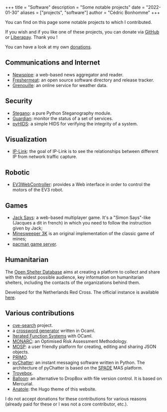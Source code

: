 +++
title = "Software"
description = "Some notable projects"
date = "2022-01-30"
aliases = ["projects", "software"]
author = "Cédric Bonhomme"
+++

You can find on this page some notable projects to which I contributed.

If you wish and if you like one of these projects, you can donate via
[GitHub](https://github.com/sponsors/cedricbonhomme) or
[Liberapay](https://liberapay.com/cedricbonhomme). Thank you !

You can have a look at my own [donations](/donations).


## Communications and Internet

- [Newspipe](https://github.com/cedricbonhomme/newspipe): a web-based news aggregator and
  reader.
- [Freshermeat](https://github.com/cedricbonhomme/freshermeat): an open source software
  directory and release tracker.
- [Grenouille](https://gitlab.com/cedric/Grenouille): an online service for
  weather data.


## Security

- [Stegano](https://github.com/cedricbonhomme/Stegano): a pure Python Steganography module.
- [Guardian](https://sr.ht/~cedric/guardian): monitor the status of a set of
  services.
- [pyHIDS](https://github.com/cedricbonhomme/pyHIDS): a simple HIDS for verifying the
  integrity of a system.


## Visualization

- [IP-Link](https://github.com/cedricbonhomme/IP-Link): the goal of IP-Link is to see
  the relationships between different IP from network traffic capture.


## Robotic

- [EV3WebController](https://github.com/cedricbonhomme/EV3WebController): provides a
  Web interface in order to control the motors of the EV3 robot.


## Games

- [Jack Says](https://globalgamejam.org/2015/games/jack-says): a web-based
  multiplayer game. It's a "Simon Says"-like (Jacques a dit in french) in which
  you need to follow the instruction given by Jack;
- [Minesweeper 3K](https://sr.ht/~cedric/minesweeper-3k) is an original
  implementation of the classic game of mines;
- [pacman game server](https://hg.sr.ht/~cedric/pacman-game-server).


## Humanitarian

The [Open Shelter Database](https://github.com/rodekruis/shelter-database) aims
at creating a platform to collect and share with the widest possible audience,
key information on humanitarian shelters, including the contacts of the
organizations behind them.

Developed for the Netherlands Red Cross. The official instance is available
[here](https://shelter-database.org).


## Various contributions

- [cve-search](https://github.com/cve-search/) project.
- a [crossword generator](https://git.sr.ht/~cedric/crossword-generator)
  written in Ocaml.
- [Iterated Function Systems](https://github.com/cedricbonhomme/iterated-function-systems)
  with OCaml.
- [MONARC](https://github.com/monarc-project): an Optimised Risk Assessment
  Methodology.
- [MOSP](https://github.com/NC3-LU/MOSP): a user friendly platform for
  creating, editing and sharing JSON objects.
- [PRIMO](http://siis.cse.psu.edu/primo).
- [pyChatter](https://hg.sr.ht/~cedric/pychatter): an instant messaging software
  written in Python. The architecture of pyChatter is based on the
  [SPADE](https://github.com/javipalanca/spade) MAS platform.
- [Trovebox](https://github.com/photo/frontend).
- [Balloon](https://hg.sr.ht/~cedric/balloon): an alternative to DropBox with
  file version control. It is based on Mercurial.
- [Anatole](https://github.com/lxndrblz/anatole): the Hugo theme of this website.

I do not accept donations for these contributions for various reasons
(already paid for these or I was not a core contributor, etc.).
